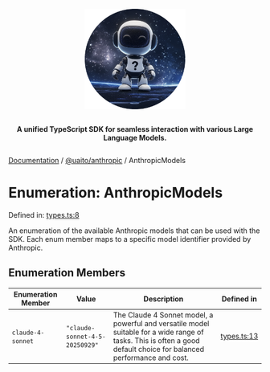 <div style="display:flex; flex-direction:column; align-items:center;">
<p align="center">
  <img src="../UAITO.png" alt="UAITO Logo" width="200"/>
</p>

<p align="center">
  <strong>A unified TypeScript SDK for seamless interaction with various Large Language Models.</strong>
</p>
</div>

[Documentation](README.md) / [@uaito/anthropic](@uaito.anthropic.md) / AnthropicModels

# Enumeration: AnthropicModels

Defined in: [types.ts:8](https://github.com/elribonazo/uaito/blob/867719e6dfe41e527977574b6a9dd218b81d6d25/packages/anthropic/src/types.ts#L8)

An enumeration of the available Anthropic models that can be used with the SDK.
Each enum member maps to a specific model identifier provided by Anthropic.

## Enumeration Members

| Enumeration Member | Value | Description | Defined in |
| ------ | ------ | ------ | ------ |
| <a id="claude-4-sonnet"></a> `claude-4-sonnet` | `"claude-sonnet-4-5-20250929"` | The Claude 4 Sonnet model, a powerful and versatile model suitable for a wide range of tasks. This is often a good default choice for balanced performance and cost. | [types.ts:13](https://github.com/elribonazo/uaito/blob/867719e6dfe41e527977574b6a9dd218b81d6d25/packages/anthropic/src/types.ts#L13) |
